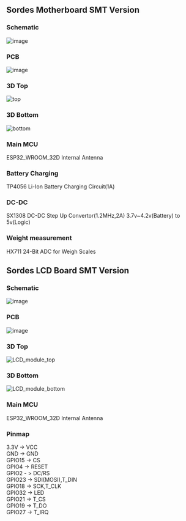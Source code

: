 ## Sordes Motherboard SMT Version
### Schematic
![image](https://user-images.githubusercontent.com/82319443/183477162-3d633763-05bc-41f3-b66e-af52efb0368b.png)
### PCB
![image](https://user-images.githubusercontent.com/82319443/184364888-13750411-0b20-40bb-b71e-10912473e623.png)
### 3D Top
![top](https://user-images.githubusercontent.com/82319443/183480013-ddce393e-c5e9-400e-9e28-227f849170ec.png)
### 3D Bottom
![bottom](https://user-images.githubusercontent.com/82319443/183480018-8bf6ac9e-e13b-40db-85b8-491cb2b02f78.png)
### Main MCU
ESP32_WROOM_32D
Internal Antenna
### Battery Charging
TP4056 Li-Ion Battery Charging Circuit(1A)
### DC-DC
SX1308 DC-DC Step Up Convertor(1.2MHz,2A)
3.7v~4.2v(Battery) to 5v(Logic)
### Weight measurement
HX711 24-Bit ADC for Weigh Scales
## Sordes LCD Board SMT Version
### Schematic
![image](https://user-images.githubusercontent.com/82319443/183478640-55c2b1f6-043a-4532-a7cc-4db96eef6f59.png)
### PCB
![image](https://user-images.githubusercontent.com/82319443/183477351-22968638-6c4a-4c59-9608-a5b4a2891747.png)
### 3D Top
![LCD_module_top](https://user-images.githubusercontent.com/82319443/183480020-833c3ac2-8b47-4b1b-9c9c-9fcd7b4b91ba.png)
### 3D Bottom
![LCD_module_bottom](https://user-images.githubusercontent.com/82319443/183480023-808e46db-7670-41f0-bc22-91856fdf41d5.png)
### Main MCU
ESP32_WROOM_32D
Internal Antenna
### Pinmap
3.3V -> VCC  
GND -> GND  
GPIO15 -> CS  
GPIO4 -> RESET  
GPIO2 - > DC/RS  
GPIO23 -> SDI(MOSI),T_DIN  
GPIO18 -> SCK,T_CLK  
GPIO32 -> LED  
GPIO21 -> T_CS  
GPIO19 -> T_DO  
GPIO27 -> T_IRQ  

